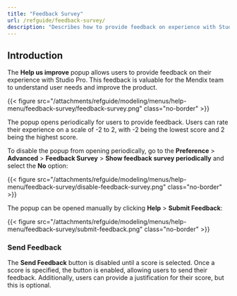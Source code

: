 ```yaml
---
title: "Feedback Survey"
url: /refguide/feedback-survey/
description: "Describes how to provide feedback on experience with Studio Pro."
---
```


## Introduction

The **Help us improve** popup allows users to provide feedback on their experience with Studio Pro. This feedback is valuable for the Mendix team to understand user needs and improve the product.

{{< figure src="/attachments/refguide/modeling/menus/help-menu/feedback-survey/feedback-survey.png" class="no-border" >}}

The popup opens periodically for users to provide feedback. Users can rate their experience on a scale of -2 to 2, with -2 being the lowest score and 2 being the highest score.

To disable the popup from opening periodically, go to the **Preference** > **Advanced** > **Feedback Survey** > **Show feedback survey periodically** and select the **No** option:

{{< figure src="/attachments/refguide/modeling/menus/help-menu/feedback-survey/disable-feedback-survey.png" class="no-border" >}}

The popup can be opened manually by clicking **Help** > **Submit Feedback**:

{{< figure src="/attachments/refguide/modeling/menus/help-menu/feedback-survey/submit-feedback.png" class="no-border" >}}

### Send Feedback

The **Send Feedback** button is disabled until a score is selected. Once a score is specified, the button is enabled, allowing users to send their feedback. Additionally, users can provide a justification for their score, but this is optional.

